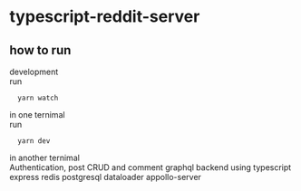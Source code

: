 # typescript-reddit-server
## how to run
development  
run
```
  yarn watch 
```
in one ternimal  
run 
```  
  yarn dev
```
in another ternimal  
Authentication, post CRUD and comment  graphql backend using typescript express redis postgresql dataloader appollo-server
